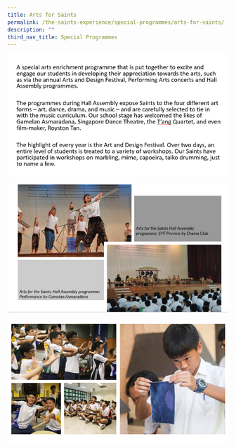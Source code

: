 ```yaml
---
title: Arts for Saints
permalink: /the-saints-experience/special-programmes/arts-for-saints/
description: ""
third_nav_title: Special Programmes
---
```


![](/images/Art%20for%20Saints/AFS1.png)

![](/images/Art%20for%20Saints/AFS2.png)

![](/images/Art%20for%20Saints/AFS3.png)